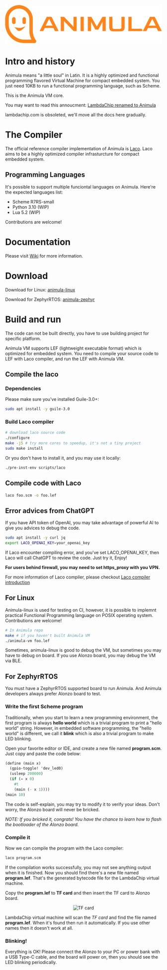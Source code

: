 <center>
<img src="logo/animula.png" alt="Animula logo"/>
</center>

# Intro and history

Animula means "a little soul" in Latin. It is a highly optimized and functional programming flavored Virtual Machine for compact embedded system. You just need 10KB to run a functional programming language, such as Scheme.

This is the Animula VM core.

You may want to read this annoucment:
[LambdaChip renamed to Animula](https://www.nalaginrut.com/archives/2022/10/09/lambdachip%20renamed%20to%20animula)

lambdachip.com is obsoleted, we'll move all the docs here gradually.


# The Compiler

The official reference compiler implementation of Animula is [Laco](https://gitlab.com/hardenedlinux/laco). Laco aims to be a highly optimized compiler infrasturcture for compact embedded system.

## Programming Languages

It's possible to support multiple funciontal languages on Animula. Here're the expected languages list:

- Scheme R7RS-small
- Python 3.10 (WIP)
- Lua 5.2 (WIP)

Contributions are welcome!

# Documentation

Please visit [Wiki](https://gitlab.com/hardenedlinux/animula/-/wikis/home) for more information.

# Download

Download for Linux: [animula-linux](https://gitlab.com/hardenedlinux/animula-linux/-/tags)

Download for ZephyrRTOS: [animula-zephyr](https://gitlab.com/hardenedlinux/animula-zephyr/-/tags)

# Build and run

The code can not be built directly, you have to use building project for specific platform.

Animula VM supports LEF (lightweight executable format) which is optimized for embedded system. You need to compile your source code to LEF with Laco compiler, and run the LEF with Animula VM.

## Compile the laco

### Dependencies

Please make sure you've installed Guile-3.0+:

```bash
sudo apt install -y guile-3.0
```
### Build Laco compiler

```bash
# download laco source code
./configure
make -j5 # try more cores to speedup, it's not a tiny project
sudo make install
```
Or you don't have to install it, and you may use it locally:

```bash
./pre-inst-env scripts/laco
```
## Compile code with Laco

```bash
laco foo.scm -o foo.lef
```

## Error advices from ChatGPT

If you have API token of OpenAI, you may take advantage of powerful AI to give you advices to debug the code.
```bash
sudo apt install -y curl jq
export LACO_OPENAI_KEY=your_openai_key
```
If Laco encounter compiling error, and you've set LACO_OPENAI_KEY, then Laco will call ChatGPT to review the code. Just try it, Enjoy!

**For users behind firewall, you may need to set https_proxy with you VPN.**

For more information of Laco compiler, please checkout [Laco compiler introduction](https://gitlab.com/hardenedlinux/animula/-/wikis/Laco-compiler-introduction)

## For Linux

Animula-linux is used for testing on CI, however, it is possible to implemnt practical Functional Programming language on POSIX operating system. Contributions are welcome!

```bash
# In Animula repo
make # if you haven't built Animula VM
./animula-vm foo.lef
```
Sometimes, animula-linux is good to debug the VM, but sometimes you may have to debug on board. If you use Alonzo board, you may debug the VM via BLE.

## For ZephyrRTOS

You must have a ZephyrRTOS supported board to run Animula. And Animula developers always prefer Alonzo board to test.

### Write the first Scheme program

Traditionally, when you start to learn a new programming environment, the first program is always **hello world** which is a trivial program to print a "hello world" string. However, in embedded software programming, the "hello world" is different, we call it **blink** which is also a trivial program to make LED blinking.

Open your favorite editor or IDE, and create a new file named **program.scm**. Just copy and paste the code below:

```scheme
(define (main x)
  (gpio-toggle! 'dev_led0)
  (usleep 200000)
  (if (= x 0)
    #t
    (main (- x 1))))
(main 10)
```
The code is self-explain, you may try to modify it to verify your ideas. Don't worry, the Alonzo board will never be bricked.

*NOTE: If you bricked it, congrats! You have the chance to learn how to flash the bootloader of the Alonzo board.*

### Compile it

Now we can compile the program with the Laco compiler:
```bash
laco program.scm
```
If the compilation works successfully, you may not see anything output when it is finished. Now you should find there's a new file named **program.lef**. That's the generated bytecode file for the LambdaChip virtual machine.

Copy the **program.lef** to **TF card** and then insert the TF card to Alonzo board.

<center>
<img src="https://gitlab.com/lambdachip/lambdachip-site/-/raw/master/pub//img/8G-tf-card.jpg" title="TF card" alt="TF card" width="450"/>
</center>

LambdaChip virtual machine will scan the *TF card* and find the file named **program.lef**. When it's found then run it automatically. If you use other names then it doesn't work at all.

### Blinking!

Everything is OK! Please connect the Alonzo to your PC or power bank with a USB Type-C cable, and the board will power on, then you should see the LED blinking periodically.
